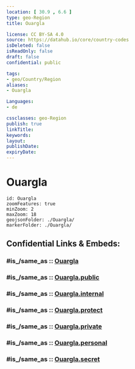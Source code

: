 ```yaml
---
location: [ 30.9 , 6.6 ] 
type: geo-Region
title: Ouargla

license: CC BY-SA 4.0
source: https://datahub.io/core/country-codes
isDeleted: false
isReadOnly: false
draft: false
confidential: public

tags:
- geo/Country/Region
aliases:
- Ouargla

Languages:
- de

cssclasses: geo-Region
publish: true
linkTitle: 
keywords: 
layout: 
publishDate: 
expiryDate: 
---
```


# Ouargla

```leaflet
id: Ouargla
zoomFeatures: true 
minZoom: 2 
maxZoom: 18
geojsonFolder: ./Ouargla/
markerFolder: ./Ouargla/
```


## Confidential Links & Embeds: 

### #is_/same_as :: [Ouargla](/_Standards/Earth/Continent/Africa/Africa~North/Algeria/provinces~Algeria/Ouargla.md) 

### #is_/same_as :: [Ouargla.public](/_public/Earth/Continent/Africa/Africa~North/Algeria/provinces~Algeria/Ouargla.public.md) 

### #is_/same_as :: [Ouargla.internal](/_internal/Earth/Continent/Africa/Africa~North/Algeria/provinces~Algeria/Ouargla.internal.md) 

### #is_/same_as :: [Ouargla.protect](/_protect/Earth/Continent/Africa/Africa~North/Algeria/provinces~Algeria/Ouargla.protect.md) 

### #is_/same_as :: [Ouargla.private](/_private/Earth/Continent/Africa/Africa~North/Algeria/provinces~Algeria/Ouargla.private.md) 

### #is_/same_as :: [Ouargla.personal](/_personal/Earth/Continent/Africa/Africa~North/Algeria/provinces~Algeria/Ouargla.personal.md) 

### #is_/same_as :: [Ouargla.secret](/_secret/Earth/Continent/Africa/Africa~North/Algeria/provinces~Algeria/Ouargla.secret.md)

